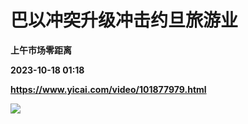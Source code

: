 # 巴以冲突升级冲击约旦旅游业
**上午市场零距离**

**2023-10-18 01:18**

**https://www.yicai.com/video/101877979.html**

![](http://imgcdn.yicai.com/vms-new/2023/10/d89884db-3416-47a5-a0f1-7f02aa34265d_QP0R.jpg)